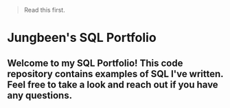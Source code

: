 > Read this first. 


# Jungbeen's SQL Portfolio

## Welcome to my SQL Portfolio! This code repository contains examples of SQL I've written. Feel free to take a look and reach out if you have any questions.
